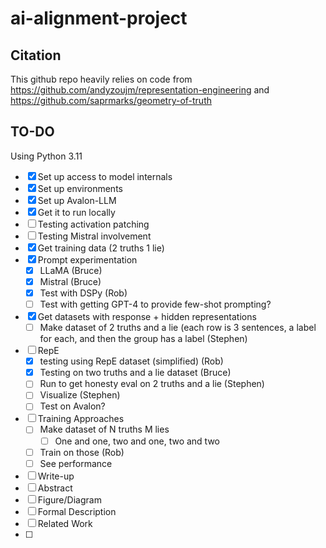# ai-alignment-project

## Citation
This github repo heavily relies on code from https://github.com/andyzoujm/representation-engineering and https://github.com/saprmarks/geometry-of-truth

## TO-DO
Using Python 3.11

- [x] Set up access to model internals
- [x]  Set up environments
- [x]  Set up Avalon-LLM
  - [x] Get it to run locally
  - [ ] Testing activation patching
  - [ ] Testing Mistral involvement
 - [x]  Get training data (2 truths 1 lie)
  - [x] Prompt experimentation
    - [x] LLaMA (Bruce)
    - [x] Mistral (Bruce)
    - [x] Test with DSPy (Rob)
    - [ ] Test with getting GPT-4 to provide few-shot prompting?
  - [x] Get datasets with response + hidden representations
    - [ ] Make dataset of 2 truths and a lie (each row is 3 sentences, a label for each, and then the group has a label (Stephen)
- [ ] RepE 
  - [x] testing using RepE dataset (simplified) (Rob)
  - [x] Testing on two truths and a lie dataset (Bruce)
  - [ ] Run to get honesty eval on 2 truths and a lie (Stephen)
  - [ ] Visualize (Stephen)
  - [ ] Test on Avalon?
- [ ] Training Approaches
  - [ ] Make dataset of N truths M lies
    - [ ] One and one, two and one, two and two
  - [ ] Train on those (Rob)
  - [ ] See performance
- [ ] Write-up
 - [ ] Abstract
 - [ ] Figure/Diagram
 - [ ] Formal Description
 - [ ] Related Work
 - [ ]   

